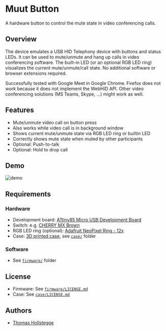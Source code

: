# Muut Button

A hardware button to control the mute state in video conferencing calls.

## Overview

The device emulates a USB HID Telephony device with buttons and status LEDs. It can be used to mute/unmute and hang up calls in video conferencing software. The built-in LED (or an optional RGB LED ring) visualizes the current mute/unmute/call state. No additional software or browser extensions required.

Successfully tested with Google Meet in Google Chrome. Firefox does not work because it does not implement the WebHID API. Other video conferencing solutions (MS Teams, Skype, ...) might work as well.

## Features

* Mute/unmute video call on button press
* Also works while video call is in background window
* Shows current mute/unmute state via RGB LED ring or builtin LED
* Correctly shows mute state when muted by other participants
* Optional: Push-to-talk
* Optional: Hold to drop call

## Demo

![demo](images/demo.gif)

## Requirements

### Hardware

* Development board: [ATtiny85 Micro USB Development Board](https://www.aliexpress.com/item/3256805913780170.html)
* Switch: e.g. [CHERRY MX Brown](https://www.cherrymx.de/cherry-mx/mx-original/mx-brown.html)
* RGB LED ring (optional): [Adafruit NeoPixel Ring - 12x](https://www.adafruit.com/product/1643)
* Case: [3D printed case](case/), see [`case/`](case/) folder

### Software

* See [`firmware/`](firmware/) folder

## License

* Firmware: See [`firmware/LICENSE.md`](firmware/LICENSE.md)
* Case: See [`case/LICENSE.md`](case/LICENSE.md)

## Authors

* [Thomas Hollstegge](https://github.com/Tho85)
